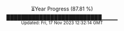 <p align="center">
⏳Year Progress (87.81 %) <br>
██████████████████████████▁▁▁▁ <br>
<sub>Updated: Fri, 17 Nov 2023 12:32:14 GMT</sub>
</p>

